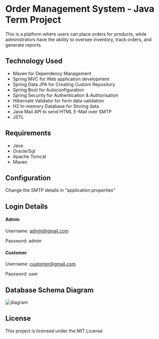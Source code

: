 # Order Management System - Java Term Project

This is a platform where users can place orders for products, while administrators have the ability to oversee inventory, track orders, and generate reports.

## Technology Used
-   Maven for Dependency Management
-   Spring MVC for Web application development
-   Spring Data JPA for Creating Custom Repository
-   Spring Boot for Autoconfiguration
-   Spring Security for Authentication & Authorisation
-   Hibernate Validator for form data validation
-   H2 In-memory Database for Storing data
-   Java Mail API to send HTML E-Mail over SMTP
-   JSTL

## Requirements
-   Java
-   Oracle/Sql
-   Apache Tomcat
-   Maven

## Configuration
Change the SMTP details in "application.properties"

## Login Details

#### Admin
Username: admin@gmail.com

Password: admin

#### Customer
Username: customer@gmail.com

Password: user

## Database Schema Diagram

![diagram](https://github.com/IlkerDEMIR-s/OrderManagementSystem_Java_Term_Project/assets/115078996/0b2280cf-f382-495d-9490-110665f9c5a0)

## License

This project is licensed under the MIT License

